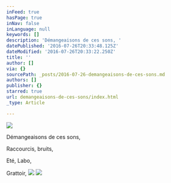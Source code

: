 ```yaml
---
inFeed: true
hasPage: true
inNav: false
inLanguage: null
keywords: []
description: 'Démangeaisons de ces sons, '
datePublished: '2016-07-26T20:33:48.125Z'
dateModified: '2016-07-26T20:33:22.250Z'
title: ''
author: []
via: {}
sourcePath: _posts/2016-07-26-demangeaisons-de-ces-sons.md
authors: []
publisher: {}
starred: true
url: demangeaisons-de-ces-sons/index.html
_type: Article

---
```

![](https://the-grid-user-content.s3-us-west-2.amazonaws.com/975829a3-c771-4161-aa94-98b082305134.jpg)

Démangeaisons de ces sons, 

Raccourcis, bruits,

Eté, Labo,

Grattoir, ![](https://the-grid-user-content.s3-us-west-2.amazonaws.com/1a91bbb5-5b80-407d-b240-dfbe5c38a9a2.jpg)
![](https://the-grid-user-content.s3-us-west-2.amazonaws.com/a5330c7a-a150-4d06-aa2f-05d31fd3ee2b.jpg)
